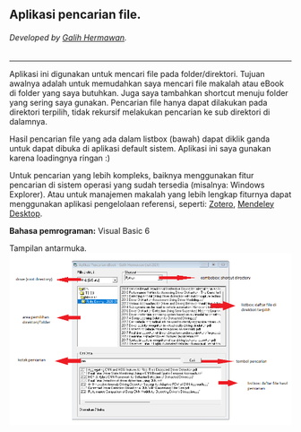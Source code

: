 ## Aplikasi pencarian file.
###### Developed by [Galih Hermawan](https://galih.eu).
---

Aplikasi ini digunakan untuk mencari file pada folder/direktori. Tujuan awalnya adalah untuk memudahkan saya mencari file makalah atau eBook di folder yang saya butuhkan. Juga saya tambahkan shortcut menuju folder yang sering saya gunakan. Pencarian file hanya dapat dilakukan pada direktori terpilih, tidak rekursif melakukan pencarian ke sub direktori di dalamnya. 

Hasil pencarian file yang ada dalam listbox (bawah) dapat diklik ganda untuk dapat dibuka di aplikasi default sistem.
Aplikasi ini saya gunakan karena loadingnya ringan :)

Untuk pencarian yang lebih kompleks, baiknya menggunakan fitur pencarian di sistem operasi yang sudah tersedia (misalnya: Windows Explorer). Atau untuk manajemen makalah yang lebih lengkap fiturnya dapat menggunakan aplikasi pengelolaan referensi, seperti: [Zotero](https://www.zotero.org/download/), [Mendeley Desktop](https://www.mendeley.com/download-reference-manager).

**Bahasa pemrograman:** Visual Basic 6

Tampilan antarmuka.
![Tampilan aplikasi pencarian file](/screenshot.png)
